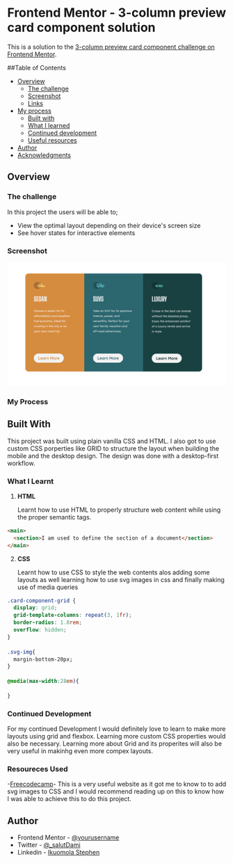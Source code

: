 # Frontend Mentor - 3-column preview card component solution

This is a solution to the [3-column preview card component challenge on Frontend Mentor](https://www.frontendmentor.io/challenges/3column-preview-card-component-pH92eAR2-).

##Table of Contents

- [Overview](#overview)
  - [The challenge](#the-challenge)
  - [Screenshot](#screenshot)
  - [Links](#links)
- [My process](#my-process)
  - [Built with](#built-with)
  - [What I learned](#what-i-learned)
  - [Continued development](#continued-development)
  - [Useful resources](#useful-resources)
- [Author](#author)
- [Acknowledgments](#acknowledgments)

## Overview

### The challenge

In this project the users will be able to;

- View the optimal layout depending on their device's screen size
- See hover states for interactive elements

### Screenshot

![3-column-preview-card-component](challenge-screenshot/Screenshot-3-column-preview-card.png)

### My Process

## Built With

This project was built using plain vanilla CSS and HTML. I also got to use custom CSS porperties like GRID to structure the layout when building the mobile and the desktop design. The design was done with a desktop-first workflow.

### What I Learnt

1. **HTML**

   Learnt how to use HTML to properly structure web content while using the proper semantic tags.

```html
<main>
  <section>I am used to define the section of a document</section>
</main>
```

2. **CSS**

   Learnt how to use CSS to style the web contents alos adding some layouts as well learning how to use svg images in css and finally making use of media queries

```css
.card-component-grid {
  display: grid;
  grid-template-columns: repeat(3, 1fr);
  border-radius: 1.8rem;
  overflow: hidden;
}

.svg-img{
  margin-bottom-20px;
}

@media(max-width:28em){

}
```

### Continued Development

For my continued Development I would definitely love to learn to make more layouts using grid and flexbox. Learning more custom CSS properties would also be necessary. Learning more about Grid and its properites will also be very useful in makinhg even more compex layouts.

### Resoureces Used

-[Freecodecamp](https://www.freecodecamp.org/news/use-svg-images-in-css-html)- This is a very useful website as it got me to know to to add svg images to CSS and I would recommend reading up on this to know how I was able to achieve this to do this project.

## Author

- Frontend Mentor - [@yourusername](https://www.frontendmentor.io/profile/_salutDami)
- Twitter - [@\_salutDami](https://www.twitter.com/_salutDami)
- Linkedin - [Ikuomola Stephen](https://www.linkedin.com/in/Ikuomola-Stephen/)
